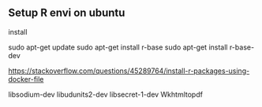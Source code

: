 ## Setup R envi on ubuntu



install 

sudo apt-get update
sudo apt-get install r-base
sudo apt-get install r-base-dev

https://stackoverflow.com/questions/45289764/install-r-packages-using-docker-file



libsodium-dev
libudunits2-dev
libsecret-1-dev
Wkhtmltopdf

